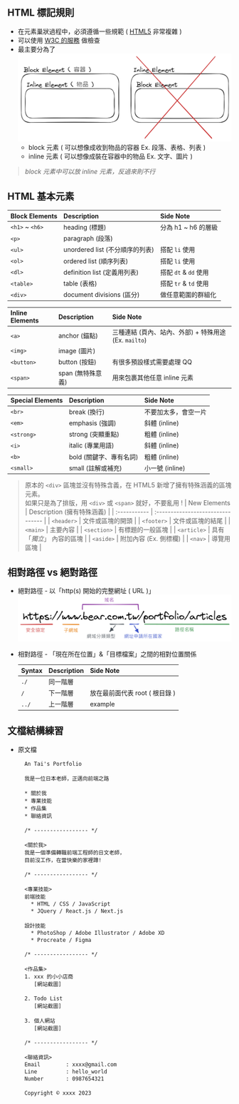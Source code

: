 ## HTML 標記規則

- 在元素巢狀過程中，必須遵循一些規範 ( [HTML5](https://www.w3.org/TR/2011/WD-html5-20110525/content-models.html) 非常複雜 )
- 可以使用 [W3C 的服務](https://validator.w3.org/) 做檢查
- 最主要分為了
  <img src="./img/html_content_model.png" href="html_content_model" width="500"/>
  - block 元素 ( 可以想像成收到物品的容器 Ex. 段落、表格、列表 )
  - inline 元素 ( 可以想像成裝在容器中的物品 Ex. 文字、圖片 )

> <em>block 元素中可以放 inline 元素，反過來則不行</em>

## HTML 基本元素

| Block Elements  | Description                     | Side Note             |
| :-------------- | :------------------------------ | :-------------------- |
| `<h1>` ~ `<h6>` | heading (標題)                  | 分為 h1 ~ h6 的層級   |
| `<p>`           | paragraph (段落)                |                       |
| `<ul>`          | unordered list (不分順序的列表) | 搭配 `li` 使用        |
| `<ol>`          | ordered list (順序列表)         | 搭配 `li` 使用        |
| `<dl>`          | definition list (定義用列表)    | 搭配 `dt` & `dd` 使用 |
| `<table>`       | table (表格)                    | 搭配 `tr` & `td` 使用 |
| `<div>`         | document divisions (區分)       | 做任意範圍的群組化    |

| Inline Elements | Description       | Side Note                                             |
| :-------------- | :---------------- | :---------------------------------------------------- |
| `<a>`           | anchor (錨點)     | 三種連結 (頁內、站內、外部) + 特殊用途 (Ex. `mailto`) |
| `<img>`         | image (圖片)      |                                                       |
| `<button>`      | button (按鈕)     | 有很多預設樣式需要處理 QQ                             |
| `<span>`        | span (無特殊意義) | 用來包裹其他任意 inline 元素                          |

| Special Elements | Description             | Side Note            |
| :--------------- | :---------------------- | :------------------- |
| `<br>`           | break (換行)            | 不要加太多，會空一片 |
| `<em>`           | emphasis (強調)         | 斜體 (inline)        |
| `<strong>`       | strong (突顯重點)       | 粗體 (inline)        |
| `<i>`            | italic (專業用語)       | 斜體 (inline)        |
| `<b>`            | bold (關鍵字、專有名詞) | 粗體 (inline)        |
| `<small>`        | small (註解或補充)      | 小一號 (inline)      |

> 原本的 `<div>` 區塊並沒有特殊含義，在 HTML5 新增了擁有特殊涵義的區塊元素。
> <br/>如果只是為了排版，用 `<div>` 或 `<span>` 就好，不要亂用 !
> | New Elements | Description (擁有特殊涵義) |
> | :----------- | :-------------------------------- |
> | `<header>` | 文件或區塊的開頭 |
> | `<footer>` | 文件或區塊的結尾 |
> | `<main>` | 主要內容 |
> | `<section>` | 有標題的一般區塊 |
> | `<article>` | 具有 「<em>獨立</em>」 內容的區塊 |
> | `<aside>` | 附加內容 (Ex. 側標欄) |
> | `<nav>` | 導覽用區塊 |

## 相對路徑 vs 絕對路徑

- 絕對路徑 - 以「http(s) 開始的完整網址 ( URL )」
  <img src="./img/url_structure.png" width="500"/>

- 相對路徑 - 「現在所在位置」&「目標檔案」之間的相對位置關係

  | Syntax | Description | Side Note                      |
  | :----- | :---------- | :----------------------------- |
  | `./`   | 同一階層    |                                |
  | `/`    | 下一階層    | 放在最前面代表 root ( 根目錄 ) |
  | `../`  | 上一階層    | example                        |

## 文檔結構練習

- 原文檔

  ```text
    An Tai's Portfolio

    我是一位日本老師，正邁向前端之路

    * 關於我
    * 專業技能
    * 作品集
    * 聯絡資訊

    /* ----------------- */

    <關於我>
    我是一個準備轉職前端工程師的日文老師，
    目前沒工作，在當快樂的家裡蹲!

    /* ----------------- */

    <專業技能>
    前端技能
      * HTML / CSS / JavaScript
      * JQuery / React.js / Next.js

    設計技能
      * PhotoShop / Adobe Illustrator / Adobe XD
      * Procreate / Figma

    /* ----------------- */

    <作品集>
    1. xxx 的小小店商
       [網站截圖]

    2. Todo List
       [網站截圖]

    3. 個人網站
       [網站截圖]

    /* ----------------- */

    <聯絡資訊>
    Email        : xxxx@gmail.com
    Line         : hello_world
    Number       : 0987654321

    Copyright © xxxx 2023
  ```
